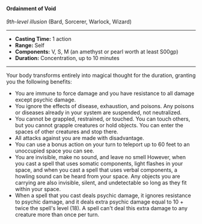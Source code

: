 #### Ordainment of Void
*9th-level illusion* (Bard, Sorcerer, Warlock, Wizard)
___
- **Casting Time:** 1 action 
- **Range:** Self 
- **Components:** V, S, M (an amethyst or pearl worth at least S00gp) 
- **Duration:** Concentration, up to 10 minutes 
---
Your body transforms entirely into magical thought for the duration, granting you the following benefits: 
* You are immune to force damage and you have resistance to all damage except psychic damage. 
* You ignore the effects of disease, exhaustion, and poisons. Any poisons or diseases already in your system are suspended, not neutralized.
* You cannot be grappled, restrained, or touched. You can touch others, but you cannot grapple creatures or hold objects. You can enter the spaces of other creatures and stop there. 
* All attacks against you are made with disadvantage. 
* You can use a bonus action on your turn to teleport up to 60 feet to an unoccupied space you can see. 
* You are invisible, make no sound, and leave no smell However, when you cast a spell that uses somatic components, light flashes in your space, and when you cast a spell that uses verbal components, a howling sound can be heard from your space. Any objects you are carrying are also invisible, silent, and undetectable so long as they fit within your space. 
* When a spell that you cast deals psychic damage, it ignores resistance to psychic damage, and it deals extra psychic damage equal to 10 + twice the spell's level (18). A spell can't deal this extra damage to any creature more than once per turn. 
